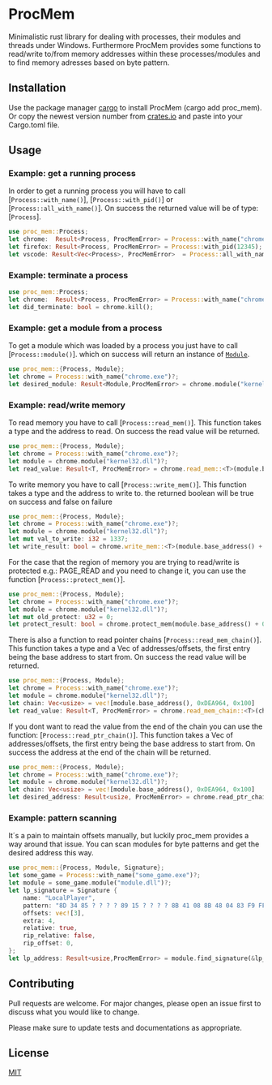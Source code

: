 # ProcMem

Minimalistic rust library for dealing with processes, their modules and threads under Windows.
Furthermore ProcMem provides some functions to read/write to/from memory addresses within these processes/modules and to find memory adresses based on byte pattern.

## Installation

Use the package manager [cargo](https://doc.rust-lang.org/cargo/) to install ProcMem (cargo add proc_mem).
Or copy the newest version number from [crates.io](https://crates.io/crates/proc_mem)
and paste into your Cargo.toml file.

## Usage

### Example: get a running process

In order to get a running process you will have to
call [`Process::with_name()`], [`Process::with_pid()`] or [`Process::all_with_name()`].
On success the returned value will be of type: [`Process`].

```rust
use proc_mem::Process;
let chrome:  Result<Process, ProcMemError> = Process::with_name("chrome.exe");
let firefox: Result<Process, ProcMemError> = Process::with_pid(12345);
let vscode: Result<Vec<Process>, ProcMemError>  = Process::all_with_name("Code.exe");
```

### Example: terminate a process

```rust
use proc_mem::Process;
let chrome:  Result<Process, ProcMemError> = Process::with_name("chrome.exe");
let did_terminate: bool = chrome.kill();
```

### Example: get a module from a process

To get a module which was loaded by a process
you just have to call [`Process::module()`].
which on success will return an instance of [`Module`](crate::process::Module).

```rust
use proc_mem::{Process, Module};
let chrome = Process::with_name("chrome.exe")?;
let desired_module: Result<Module,ProcMemError> = chrome.module("kernel32.dll");
```

### Example: read/write memory

To read memory you have to call [`Process::read_mem()`].
This function takes a type and the address to read.
On success the read value will be returned.

```rust
use proc_mem::{Process, Module};
let chrome = Process::with_name("chrome.exe")?;
let module = chrome.module("kernel32.dll")?;
let read_value: Result<T, ProcMemError> = chrome.read_mem::<T>(module.base_address() + 0x1337);
```

To write memory you have to call [`Process::write_mem()`].
This function takes a type and the address to write to.
the returned boolean will be true on success and false on failure

```rust
use proc_mem::{Process, Module};
let chrome = Process::with_name("chrome.exe")?;
let module = chrome.module("kernel32.dll")?;
let mut val_to_write: i32 = 1337;
let write_result: bool = chrome.write_mem::<T>(module.base_address() + 0x1337, val_to_write);
```

For the case that the region of memory you are trying to read/write
is protected e.g.: PAGE_READ and you need to change it,
you can use the function [`Process::protect_mem()`].

```rust
use proc_mem::{Process, Module};
let chrome = Process::with_name("chrome.exe")?;
let module = chrome.module("kernel32.dll")?;
let mut old_protect: u32 = 0;
let protect_result: bool = chrome.protect_mem(module.base_address() + 0x1337, size_of::<i32>(), 0x4, &mut old_protect);
```

There is also a function to read pointer chains [`Process::read_mem_chain()`].
This function takes a type and a Vec of addresses/offsets,
the first entry being the base address to start from.
On success the read value will be returned.

```rust
use proc_mem::{Process, Module};
let chrome = Process::with_name("chrome.exe")?;
let module = chrome.module("kernel32.dll")?;
let chain: Vec<usize> = vec![module.base_address(), 0xDEA964, 0x100]
let read_value: Result<T, ProcMemError> = chrome.read_mem_chain::<T>(chain);
```

If you dont want to read the value from the end of the chain
you can use the function: [`Process::read_ptr_chain()`].
This function takes a Vec of addresses/offsets,
the first entry being the base address to start from.
On success the address at the end of the chain will be returned.

```rust
use proc_mem::{Process, Module};
let chrome = Process::with_name("chrome.exe")?;
let module = chrome.module("kernel32.dll")?;
let chain: Vec<usize> = vec![module.base_address(), 0xDEA964, 0x100]
let desired_address: Result<usize, ProcMemError> = chrome.read_ptr_chain(chain);
```

### Example: pattern scanning

It´s a pain to maintain offsets manually, but luckily proc_mem
provides a way around that issue.
You can scan modules for byte patterns and get the desired address
this way.

```rust
use proc_mem::{Process, Module, Signature};
let some_game = Process::with_name("some_game.exe")?;
let module = some_game.module("module.dll")?;
let lp_signature = Signature {
    name: "LocalPlayer",
    pattern: "8D 34 85 ? ? ? ? 89 15 ? ? ? ? 8B 41 08 8B 48 04 83 F9 FF",
    offsets: vec![3],
    extra: 4,
    relative: true,
    rip_relative: false,
    rip_offset: 0,
};
let lp_address: Result<usize,ProcMemError> = module.find_signature(&lp_signature);
```

## Contributing

Pull requests are welcome. For major changes, please open an issue first
to discuss what you would like to change.

Please make sure to update tests and documentations as appropriate.

## License

[MIT](https://choosealicense.com/licenses/mit/)
